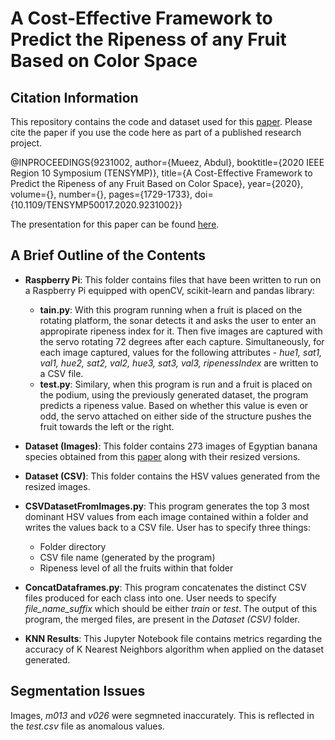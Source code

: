 # A Cost-Effective Framework to Predict the Ripeness of any Fruit Based on Color Space

## Citation Information
This repository contains the code and dataset used for this [paper](https://ieeexplore.ieee.org/abstract/document/9231002). Please cite the paper if you use the code here as part of a published research project. 

@INPROCEEDINGS{9231002,
author={Mueez, Abdul},
booktitle={2020 IEEE Region 10 Symposium (TENSYMP)}, 
title={A Cost-Effective Framework to Predict the Ripeness of any Fruit Based on Color Space}, 
year={2020},
volume={},
number={},
pages={1729-1733},
doi={10.1109/TENSYMP50017.2020.9231002}}

The presentation for this paper can be found [here](https://youtu.be/TQqIDKwov_Ms).


## A Brief Outline of the Contents

* **Raspberry Pi**: This folder contains files that have been written to run on a Raspberry Pi equipped with openCV, scikit-learn and pandas library:
  * **tain.py**: With this program running when a fruit is placed on the rotating platform, the sonar detects it and asks the user to enter an appropirate ripeness index for it. Then five images are captured with the servo rotating 72 degrees after each capture. Simultaneously, for each image captured, values for the following attributes -	*hue1,	sat1,	val1,	hue2,	sat2,	val2,	hue3,	sat3,	val3,	ripenessIndex* are written to a CSV file.
  * **test.py**: Similary, when this program is run and a fruit is placed on the podium, using the previously generated dataset, the program predicts a ripeness value. Based on whether this value is even or odd, the servo attached on either side of the structure pushes the fruit towards the left or the right.
  

* **Dataset (Images)**: This folder contains 273 images of Egyptian banana species obtained from this [paper](https://link.springer.com/article/10.1007/s13369-018-03695-5) along with their resized versions.

* **Dataset (CSV)**: This folder contains the HSV values generated from the resized images.

* **CSVDatasetFromImages.py**: This program generates the top 3 most dominant HSV values from each image contained within a folder and writes the values back to a CSV file. User has to specify three things:
  * Folder directory
  * CSV file name (generated by the program)
  * Ripeness level of all the fruits within that folder

* **ConcatDataframes.py**: This program concatenates the distinct CSV files produced for each class into one. User needs to specify *file_name_suffix* which should be either *train* or *test*. The output of this program, the merged files, are present in the *Dataset (CSV)* folder.
 
* 	**KNN Results**: This Jupyter Notebook file contains metrics regarding the accuracy of K Nearest Neighbors algorithm when applied on the dataset generated.

## Segmentation Issues
Images, *m013* and *v026* were segmneted inaccurately. This is reflected in the *test.csv* file as anomalous values.
